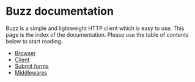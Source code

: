# Buzz documentation

Buzz is a simple and lightweight HTTP client which is easy to use. This page is 
the index of the documentation. Please use the table of contents below to start
reading. 

* [Browser](/doc/browser.md)
* [Client](/doc/client.md)
* [Submit forms](/doc/forms.md) 
* [Middlewares](/doc/middlewares.md) 
